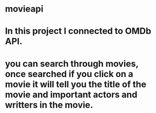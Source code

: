 # movieapi
# In this project I connected to OMDb API. 
# you can search through movies, once searched if you click on a movie it will tell you the title of the movie and important actors and writters in the movie. 
